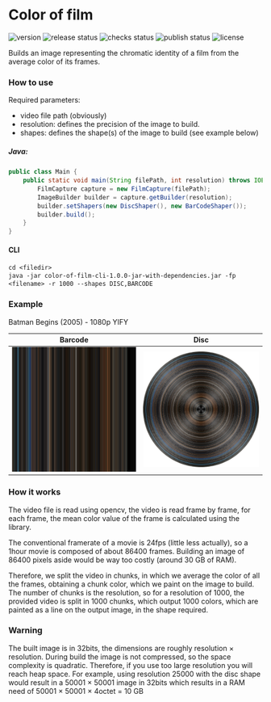 # Color of film

![version](https://img.shields.io/github/v/release/mdaubie/color-of-film?display_name=tag)
![release status](https://img.shields.io/github/actions/workflow/status/mdaubie/color-of-film/release.yml?event=push)
![checks status](https://img.shields.io/github/checks-status/mdaubie/color-of-film/master)
![publish status](https://github.com/mdaubie/color-of-film/actions/workflows/publish.yml/badge.svg)
![license](https://img.shields.io/github/license/mdaubie/color-of-film)

Builds an image representing the chromatic identity of a film from the average color of its frames.

### How to use

Required parameters:

- video file path (obviously)
- resolution: defines the precision of the image to build.
- shapes: defines the shape(s) of the image to build (see example below)

##### Java:

```java
public class Main {
    public static void main(String filePath, int resolution) throws IOException {
        FilmCapture capture = new FilmCapture(filePath);
        ImageBuilder builder = capture.getBuilder(resolution);
        builder.setShapers(new DiscShaper(), new BarCodeShaper());
        builder.build();
    }
}
```

#### CLI

``` console
cd <filedir>
java -jar color-of-film-cli-1.0.0-jar-with-dependencies.jar -fp <filename> -r 1000 --shapes DISC,BARCODE
```

### Example

Batman Begins (2005) - 1080p YIFY

| Barcode | Disc |
| --- | --- |
| ![Barcode](output/batman_begins_complete_1000_chunks_color_barcode.png) | ![Disc](output/batman_begins_complete_1000_chunks_color_disc.png) |

### How it works

The video file is read using opencv, the video is read frame by frame, for each frame, the mean color value of the frame
is calculated using the library.

The conventional framerate of a movie is 24fps (little less actually), so a 1hour movie is composed of about 86400
frames. Building an image of 86400 pixels aside would be way too costly (around 30 GB of RAM).

Therefore, we split the video in chunks, in which we average the color of all the frames, obtaining a chunk color, which
we paint on the image to build.<br>
The number of chunks is the resolution, so for a resolution of 1000, the provided video is split in 1000 chunks, which
output 1000 colors, which are painted as a line on the output image, in the shape required.

### Warning

The built image is in 32bits, the dimensions are roughly resolution × resolution. During build the image is not
compressed, so the space complexity is quadratic. Therefore, if you use too large resolution you will reach heap space.
For example, using resolution 25000 with the disc shape would result in a 50001 × 50001 image in 32bits which results in
a RAM need of 50001 × 50001 × 4octet = 10 GB
